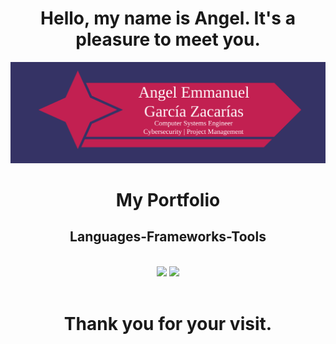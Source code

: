 <h1 align="center">Hello, my name is Angel. It's a pleasure to meet you.</h1>

<img src="https://github.com/Angel-GL-GL/Angel-GL-GL/blob/main/Banner.svg">

<div align="center"> 
  <h1><a src="https://angel-gl-gl.github.io/">My Portfolio</a></h1>
</div>

<h2 align="center">Languages-Frameworks-Tools</h2>
<br/>
<div align="center">
    <img src="https://skillicons.dev/icons?i=java,postgres,spring boot" />
    <img src="https://skillicons.dev/icons?i=c,blender,unity" /><br>
</div>

<br/>

<h1 align="center">Thank you for your visit.</h1>
